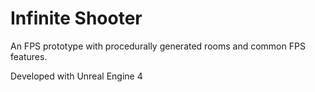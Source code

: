 # Infinite Shooter

An FPS prototype with procedurally generated rooms and common FPS features.

Developed with Unreal Engine 4
